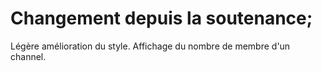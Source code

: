 # Changement depuis la soutenance;

Légère amélioration du style.
Affichage du nombre de membre d'un channel.
